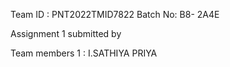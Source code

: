 

Team ID : PNT2022TMID7822 
Batch No: B8- 2A4E

Assignment 1 submitted by 

Team members 1 :
I.SATHIYA PRIYA


